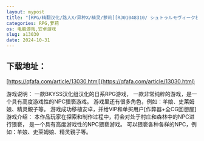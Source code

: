 ```yaml
---
layout: mypost
title: "[RPG/精翻汉化/路人X/异种X/精灵/萝莉][RJ01048310/ シュトゥルモヴィーク社团]转世的NPC强奸~神秘森林/転生NPC姦~神秘の森~[Ver1.0][PC+安卓/1.70G]"
categories: RPG,萝莉
os: 电脑游戏,安卓游戏
slug: a13030
date: 2024-10-31
---
```


## 下载地址：

[https://qfafa.com/article/13030.html](https://qfafa.com/article/13030.html)

游戏说明：
一款BKYSS汉化组汉化的日系RPG游戏，
一款非常纯粹的游戏，是一个具有高度游戏性的NPC猥亵游戏。
游戏里还有很多角色，例如：羊娘、史莱姆娘、精灵親子等。
游戏成功移植安卓，并给VIP和单买用户\[作弊器+全CG回想屋\]
游戏介绍：
本作品玩家在探索和制作过程中，将会对处于村庄和森林中的NPC进行猥亵，
是一个具有高度游戏性的NPC猥亵游戏。
可以猥亵各种各样的NPC，例如：羊娘、史莱姆娘、精灵親子等。